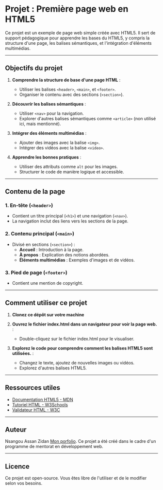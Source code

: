 # Projet : Première page web en HTML5

Ce projet est un exemple de page web simple créée avec HTML5. Il sert de support pédagogique pour apprendre les bases du HTML5, y compris la structure d'une page, les balises sémantiques, et l'intégration d'éléments multimédias.

---

## Objectifs du projet

1. **Comprendre la structure de base d'une page HTML** :
   - Utiliser les balises `<header>`, `<main>`, et `<footer>`.
   - Organiser le contenu avec des sections (`<section>`).

2. **Découvrir les balises sémantiques** :
   - Utiliser `<nav>` pour la navigation.
   - Explorer d'autres balises sémantiques comme `<article>` (non utilisé ici, mais mentionné).

3. **Intégrer des éléments multimédias** :
   - Ajouter des images avec la balise `<img>`.
   - Intégrer des vidéos avec la balise `<video>`.

4. **Apprendre les bonnes pratiques** :
   - Utiliser des attributs comme `alt` pour les images.
   - Structurer le code de manière logique et accessible.

---

## Contenu de la page

### 1. En-tête (`<header>`)
- Contient un titre principal (`<h1>`) et une navigation (`<nav>`).
- La navigation inclut des liens vers les sections de la page.

### 2. Contenu principal (`<main>`)
- Divisé en sections (`<section>`) :
  - **Accueil** : Introduction à la page.
  - **À propos** : Explication des notions abordées.
  - **Éléments multimédias** : Exemples d'images et de vidéos.

### 3. Pied de page (`<footer>`)
- Contient une mention de copyright.

---

## Comment utiliser ce projet

1. **Clonez ce dépôt sur votre machine** 

2. **Ouvrez le fichier index.html dans un navigateur pour voir la page web.** :
   - Double-cliquez sur le fichier index.html pour le visualiser.

3. **Explorez le code pour comprendre comment les balises HTML5 sont utilisées.** :
   - Changez le texte, ajoutez de nouvelles images ou vidéos.
   - Explorez d'autres balises HTML5.

---

## Ressources utiles

- [Documentation HTML5 - MDN](https://developer.mozilla.org/fr/docs/Web/HTML)
- [Tutoriel HTML - W3Schools](https://www.w3schools.com/html/)
- [Validateur HTML - W3C](https://validator.w3.org/)

---

## Auteur 
Nsangou Assan Zidan [Mon porfolio](https://www.assanzidan.dev). 
Ce projet a été créé dans le cadre d'un programme de mentorat en développement web.

---

## Licence
Ce projet est open-source. Vous êtes libre de l'utiliser et de le modifier selon vos besoins.
